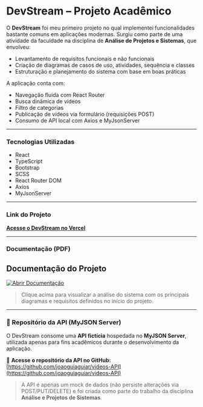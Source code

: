 # DevStream – Projeto Acadêmico

O **DevStream** foi meu primeiro projeto no qual implementei funcionalidades bastante comuns em aplicações modernas. Surgiu como parte de uma atividade da faculdade na disciplina de **Análise de Projetos e Sistemas**, que envolveu:

- Levantamento de requisitos funcionais e não funcionais  
- Criação de diagramas de casos de uso, atividades, sequência e classes  
- Estruturação e planejamento do sistema com base em boas práticas

A aplicação conta com:

- Navegação fluida com React Router  
- Busca dinâmica de vídeos  
- Filtro de categorias  
- Publicação de vídeos via formulário (requisições POST)  
- Consumo de API local com Axios e MyJsonServer

---

### Tecnologias Utilizadas

- React  
- TypeScript  
- Bootstrap  
- SCSS  
- React Router DOM  
- Axios  
- MyJsonServer  

---

### Link do Projeto

[**Acesse o DevStream no Vercel**](https://devstream-sand.vercel.app/)

---

### Documentação (PDF)

## Documentação do Projeto

[![Abrir Documentação](https://img.shields.io/badge/Abrir%20documentação-PDF-blue?logo=adobeacrobatreader)](https://drive.google.com/file/d/1Rszior6G7wtczdsseDqqu2XmzBuoukQU/view?usp=sharing)

> Clique acima para visualizar a análise do sistema com os principais diagramas e requisitos definidos no início do projeto.

---

### 🧠 Repositório da API (MyJSON Server)

O DevStream consome uma **API fictícia** hospedada no **MyJSON Server**, utilizada apenas para fins acadêmicos durante o desenvolvimento da aplicação.


📡 **Acesse o repositório da API no GitHub:**  
[https://github.com/joaoguiaguiar/videos-API](https://github.com/joaoguiaguiar/videos-API)

> A API é apenas um mock de dados (não persiste alterações via POST/PUT/DELETE) e foi criada como parte do trabalho da disciplina **Análise e Projetos de Sistemas**.
